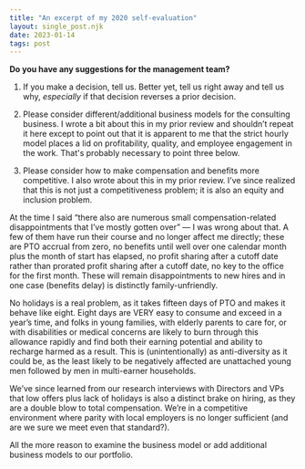 ```yaml
---
title: "An excerpt of my 2020 self-evaluation"
layout: single_post.njk
date: 2023-01-14
tags: post
---
```


**Do you have any suggestions for the management team?**

1) If you make a decision, tell us. Better yet, tell us right away and tell us why, _especially_ if that decision reverses a prior decision.

2) Please consider different/additional business models for the consulting business. I wrote a bit about this in my prior review and shouldn’t repeat it here except to point out that it is apparent to me that the strict hourly model places a lid on profitability, quality, and employee engagement in the work. That's probably necessary to point three below.

3) Please consider how to make compensation and benefits more competitive. I also wrote about this in my prior review. I’ve since realized that this is not just a competitiveness problem; it is also an equity and inclusion problem.

At the time I said “there also are numerous small compensation-related disappointments that I’ve mostly gotten over” — I was wrong about that. A few of them have run their course and no longer affect me directly; these are PTO accrual from zero, no benefits until well over one calendar month plus the month of start has elapsed, no profit sharing after a cutoff date rather than prorated profit sharing after a cutoff date, no key to the office for the first month. These will remain disappointments to new hires and in one case (benefits delay) is distinctly family-unfriendly.

No holidays is a real problem, as it takes fifteen days of PTO and makes it behave like eight. Eight days are VERY easy to consume and exceed in a year’s time, and folks in young families, with elderly parents to care for, or with disabilities or medical concerns are likely to burn through this allowance rapidly and find both their earning potential and ability to recharge harmed as a result. This is (unintentionally) as anti-diversity as it could be, as the least likely to be negatively affected are unattached young men followed by men in multi-earner households.

We’ve since learned from our research interviews with Directors and VPs that low offers plus lack of holidays is also a distinct brake on hiring, as they are a double blow to total compensation. We’re in a competitive environment where parity with local employers is no longer sufficient (and are we sure we meet even that standard?).

All the more reason to examine the business model or add additional business models to our portfolio.
